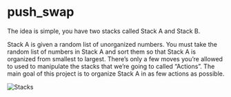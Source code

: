 # push_swap

The idea is simple, you have two stacks called Stack A and Stack B. 

Stack A is given a random list of unorganized numbers. You must take the random list of numbers in Stack A and sort them so that Stack A is organized from smallest to largest. 
There’s only a few moves you’re allowed to used to manipulate the stacks that we’re going to called “Actions”. 
The main goal of this project is to organize Stack A in as few actions as possible.

![Stacks](https://miro.medium.com/max/1054/1*rXKk8juFHQaLzI-uJyEVog.png)

